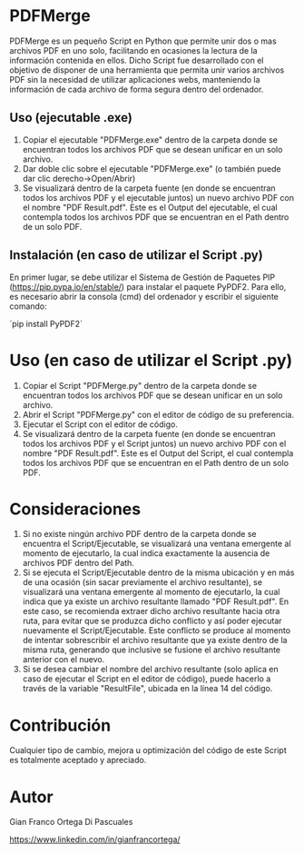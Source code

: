 # PDFMerge

PDFMerge es un pequeño Script en Python que permite unir dos o mas archivos PDF en uno solo, facilitando en ocasiones la lectura de la información contenida en ellos. Dicho Script fue desarrollado con el objetivo de disponer de una herramienta que permita unir varios archivos PDF sin la necesidad de utilizar aplicaciones webs, manteniendo la información de cada archivo de forma segura dentro del ordenador. 


## Uso (ejecutable .exe)

1. Copiar el ejecutable "PDFMerge.exe" dentro de la carpeta donde se encuentran todos los archivos PDF que se desean unificar en un solo archivo.
2. Dar doble clic sobre el ejecutable "PDFMerge.exe" (o también puede dar clic derecho->Open/Abrir)
3. Se visualizará dentro de la carpeta fuente (en donde se encuentran todos los archivos PDF y el ejecutable juntos) un nuevo archivo PDF con el nombre "PDF Result.pdf". Este es el Output del ejecutable, el cual contempla todos los archivos PDF que se encuentran en el Path dentro de un solo PDF.


## Instalación (en caso de utilizar el Script .py)

En primer lugar, se debe utilizar el Sistema de Gestión de Paquetes PIP (https://pip.pypa.io/en/stable/) para instalar el paquete PyPDF2. Para ello, es necesario abrir la consola (cmd) del ordenador y escribir el siguiente comando:

´pip install PyPDF2´


# Uso (en caso de utilizar el Script .py)

1. Copiar el Script "PDFMerge.py" dentro de la carpeta donde se encuentran todos los archivos PDF que se desean unificar en un solo archivo.
2. Abrir el Script "PDFMerge.py" con el editor de código de su preferencia.
3. Ejecutar el Script con el editor de código.
4. Se visualizará dentro de la carpeta fuente (en donde se encuentran todos los archivos PDF y el Script juntos) un nuevo archivo PDF con el nombre "PDF Result.pdf". Este es el Output del Script, el cual contempla todos los archivos PDF que se encuentran en el Path dentro de un solo PDF.


# Consideraciones

1. Si no existe ningún archivo PDF dentro de la carpeta donde se encuentra el Script/Ejecutable, se visualizará una ventana emergente al momento de ejecutarlo, la cual indica exactamente la ausencia de archivos PDF dentro del Path.
2. Si se ejecuta el Script/Ejecutable dentro de la misma ubicación y en más de una ocasión (sin sacar previamente el archivo resultante), se visualizará una ventana emergente al momento de ejecutarlo, la cual indica que ya existe un archivo resultante llamado "PDF Result.pdf". En este caso, se recomienda extraer dicho archivo resultante hacia otra ruta, para evitar que se produzca dicho conflicto y así poder ejecutar nuevamente el Script/Ejecutable. Este conflicto se produce al momento de intentar sobrescribir el archivo resultante que ya existe dentro de la misma ruta, generando que inclusive se fusione el archivo resultante anterior con el nuevo.
3. Si se desea cambiar el nombre del archivo resultante (solo aplica en caso de ejecutar el Script en el editor de código), puede hacerlo a través de la variable "ResultFile", ubicada en la línea 14 del código. 


# Contribución

Cualquier tipo de cambio, mejora u optimización del código de este Script es totalmente aceptado y apreciado.

# Autor

Gian Franco Ortega Di Pascuales

https://www.linkedin.com/in/gianfrancortega/